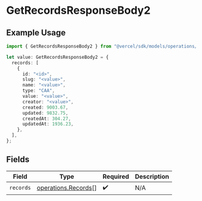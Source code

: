 # GetRecordsResponseBody2

## Example Usage

```typescript
import { GetRecordsResponseBody2 } from "@vercel/sdk/models/operations/getrecords.js";

let value: GetRecordsResponseBody2 = {
  records: [
    {
      id: "<id>",
      slug: "<value>",
      name: "<value>",
      type: "CAA",
      value: "<value>",
      creator: "<value>",
      created: 9003.67,
      updated: 9832.75,
      createdAt: 304.27,
      updatedAt: 1936.23,
    },
  ],
};
```

## Fields

| Field                                                      | Type                                                       | Required                                                   | Description                                                |
| ---------------------------------------------------------- | ---------------------------------------------------------- | ---------------------------------------------------------- | ---------------------------------------------------------- |
| `records`                                                  | [operations.Records](../../models/operations/records.md)[] | :heavy_check_mark:                                         | N/A                                                        |
